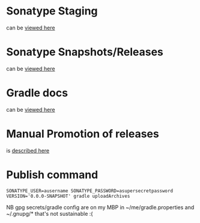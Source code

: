 
# Sonatype Staging
 
 can be [viewed here](https://oss.sonatype.org/index.html#stagingRepositories)
 
# Sonatype Snapshots/Releases

 can be [viewed here](https://oss.sonatype.org/index.html#nexus-search;quick~com.github.pauldambra)
 
# Gradle docs
 
 can be [viewed here](http://central.sonatype.org/pages/gradle.html)
 
# Manual Promotion of releases
 
 is [described here](http://central.sonatype.org/pages/releasing-the-deployment.html)
 
# Publish command

`SONATYPE_USER=ausername SONATYPE_PASSWORD=asupersecretpassword VERSION='0.0.0-SNAPSHOT' gradle uploadArchives`

NB gpg secrets/gradle config are on my MBP in ~/me/gradle.properties and ~/.gnupg/* that's not sustainable :( 